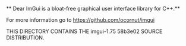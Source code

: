 ** Dear ImGui is a bloat-free graphical user interface library for C++.**

For more information go to https://github.com/ocornut/imgui

THIS DIRECTORY CONTAINS THE imgui-1.75 58b3e02 SOURCE DISTRIBUTION.
